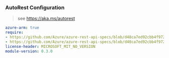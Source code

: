 ### AutoRest Configuration

> see https://aka.ms/autorest

``` yaml
azure-arm: true
require:
- https://github.com/Azure/azure-rest-api-specs/blob/d48ca7ed92cbb4f972eb6214bdb3200edaf78369/specification/confidentialledger/resource-manager/readme.md
- https://github.com/Azure/azure-rest-api-specs/blob/d48ca7ed92cbb4f972eb6214bdb3200edaf78369/specification/confidentialledger/resource-manager/readme.go.md
license-header: MICROSOFT_MIT_NO_VERSION
module-version: 0.3.0

```